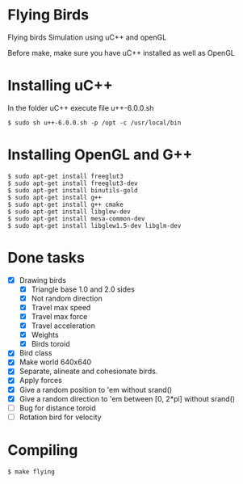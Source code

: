 Flying Birds
===========

Flying birds Simulation using uC++ and openGL

Before make, make sure you have uC++ installed as well as OpenGL

Installing uC++
===============

In the folder uC++ execute file u++-6.0.0.sh

	$ sudo sh u++-6.0.0.sh -p /opt -c /usr/local/bin

Installing OpenGL and G++
==================
	$ sudo apt-get install freeglut3
	$ sudo apt-get install freeglut3-dev 
	$ sudo apt-get install binutils-gold
	$ sudo apt-get install g++
	$ sudo apt-get install g++ cmake
	$ sudo apt-get install libglew-dev
	$ sudo apt-get install mesa-common-dev
	$ sudo apt-get install libglew1.5-dev libglm-dev

Done tasks
==================
- [x] Drawing birds
	- [x] Triangle base 1.0 and 2.0 sides
	- [x] Not random direction
	- [x] Travel max speed
	- [x] Travel max force
	- [x] Travel acceleration
 	- [x] Weights
 	- [x] Birds toroid
- [x] Bird class
- [x] Make world 640x640
- [x] Separate, alineate and cohesionate birds.
- [x] Apply forces
- [x] Give a random position to 'em without srand() 
- [x] Give a random direction to 'em between [0, 2*pi] without srand()
- [ ] Bug for distance toroid
- [ ] Rotation bird for velocity

Compiling
==================
	$ make flying


